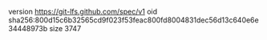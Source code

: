 version https://git-lfs.github.com/spec/v1
oid sha256:800d15c6b32565cd9f023f53feac800fd8004831dec56d13c640e6e34448973b
size 3747
